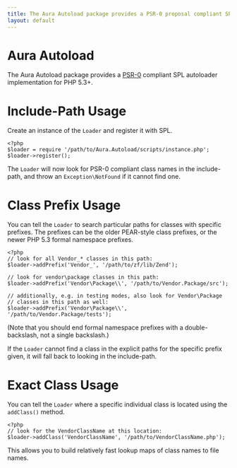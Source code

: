 ```yaml
---
title: The Aura Autoload package provides a PSR-0 proposal compliant SPL autoloader implementation for PHP 5.3
layout: default
---
```


Aura Autoload
=============

The Aura Autoload package provides a [PSR-0](http://groups.google.com/group/php-standards/web/psr-0-final-proposal) compliant SPL autoloader implementation for PHP 5.3+.


Include-Path Usage
==================

Create an instance of the `Loader` and register it with SPL.

    <?php
    $loader = require '/path/to/Aura.Autoload/scripts/instance.php';
    $loader->register();

The `Loader` will now look for PSR-0 compliant class names in the include-path, and throw an `Exception\NotFound` if it cannot find one.


Class Prefix Usage
==================

You can tell the `Loader` to search particular paths for classes with specific prefixes. The prefixes can be the older PEAR-style class prefixes, or the newer PHP 5.3 formal namespace prefixes.
    
    <?php
    // look for all Vendor_* classes in this path:
    $loader->addPrefix('Vendor_', '/path/to/zf/lib/Zend');
    
    // look for vendor\package classes in this path:
    $loader->addPrefix('Vendor\Package\\', '/path/to/Vendor.Package/src');
    
    // additionally, e.g. in testing modes, also look for Vendor\Package
    // classes in this path as well:
    $loader->addPrefix('Vendor\Package\\', '/path/to/Vendor.Package/tests');

(Note that you should end formal namespace prefixes with a double-backslash, not a single backslash.)

If the `Loader` cannot find a class in the explicit paths for the specific prefix given, it will fall back to looking in the include-path.


Exact Class Usage
=================

You can tell the `Loader` where a specific individual class is located using the `addClass()` method.

    <?php
    // look for the VendorClassName at this location:
    $loader->addClass('VendorClassName', '/path/to/VendorClassName.php');

This allows you to build relatively fast lookup maps of class names to file names.
